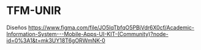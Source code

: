 # TFM-UNIR

Diseños 
https://www.figma.com/file/JO5lqTbfqO5PBjVdr6X0cf/Academic-Information-System---Mobile-Apps-UI-KIT-(Community)?node-id=0%3A1&t=mk3UY18T6gORWmNK-0
